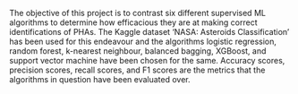 The objective of this project is to contrast six different supervised ML algorithms to determine how efficacious they are at making correct identifications of PHAs.
The Kaggle dataset ‘NASA: Asteroids Classification’ has been used for this endeavour and the algorithms logistic regression, random forest, k-nearest neighbour, balanced bagging, XGBoost, and support vector machine have been chosen for the same.
Accuracy scores, precision scores, recall scores, and F1 scores are the metrics that the algorithms in question have been evaluated over.
